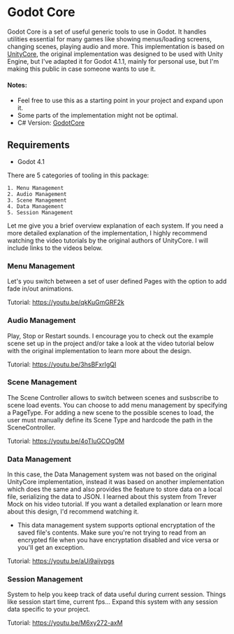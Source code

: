 # Godot Core
Godot Core is a set of useful generic tools to use in Godot. It handles utilities essential for many games like showing menus/loading screens, changing scenes, playing audio and more.
This implementation is based on [UnityCore](https://github.com/coderDarren/UnityCore), the original implementation was designed to be used with Unity Engine, but I've adapted it for Godot 4.1.1, mainly for personal use, but I'm making this public in case someone wants to use it.
#### Notes:
- Feel free to use this as a starting point in your project and expand upon it.
- Some parts of the implementation might not be optimal.
- C# Version: [GodotCore](https://github.com/xaqui/GodotCore)

## Requirements
- Godot 4.1
 
There are 5 categories of tooling in this package:
```
1. Menu Management
2. Audio Management
3. Scene Management
4. Data Management
5. Session Management
```
Let me give you a brief overview explanation of each system. If you need a more detailed explanation of the implementation, I highly recommend watching the video tutorials by the original authors of UnityCore. I will include links to the videos below.

### Menu Management
Let's you switch between a set of user defined Pages with the option to add fade in/out animations. 

 Tutorial: https://youtu.be/qkKuGmGRF2k

### Audio Management
Play, Stop or Restart sounds. 
I encourage you to check out the example scene set up in the project and/or take a look at the video tutorial below with the original implementation to learn more about the design.

Tutorial: https://youtu.be/3hsBFxrIgQI

### Scene Management

The Scene Controller allows to switch between scenes and susbscribe to scene load events. You can choose to add menu management by specifying a PageType.
For adding a new scene to the possible scenes to load, the user must manually define its Scene Type and hardcode the path in the SceneController.

Tutorial: https://youtu.be/4oTluGCOgOM

### Data Management

In this case, the Data Management system was not based on the original UnityCore implementation, instead it was based on another implementation which does the same and also provides the feature to store data on a local file, serializing the data to JSON. I learned about this system from Trever Mock on his video tutorial. If you want a detailed explanation or learn more about this design, I'd recommend watching it.
* This data management system supports optional encryptation of the saved file's contents. Make sure you're not trying to read from an encrypted file when you have encryptation disabled and vice versa or you'll get an exception.

Tutorial: https://youtu.be/aUi9aijvpgs

### Session Management

System to help you keep track of data useful during current session. Things like session start time, current fps... Expand this system with any session data specific to your project.

Tutorial: https://youtu.be/M6xy272-axM


